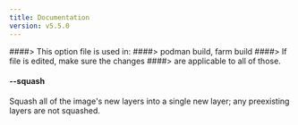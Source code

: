 ```yaml
---
title: Documentation
version: v5.5.0
---
```


####> This option file is used in:
####>   podman build, farm build
####> If file is edited, make sure the changes
####> are applicable to all of those.
#### **--squash**

Squash all of the image's new layers into a single new layer; any preexisting layers are not squashed.
